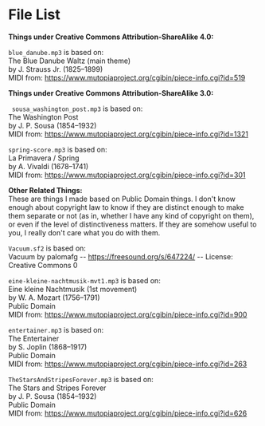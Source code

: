 # File List

**Things under Creative Commons Attribution-ShareAlike 4.0:**<br>

`blue_danube.mp3` is based on:<br>
The Blue Danube Waltz (main theme)<br>
by J. Strauss Jr. (1825–1899)<br>
MIDI from: https://www.mutopiaproject.org/cgibin/piece-info.cgi?id=519<br>

**Things under Creative Commons Attribution-ShareAlike 3.0:**<br>

` sousa_washington_post.mp3` is based on:<br>
The Washington Post<br>
by J. P. Sousa (1854–1932)<br>
MIDI from: https://www.mutopiaproject.org/cgibin/piece-info.cgi?id=1321<br>

`spring-score.mp3` is based on:<br>
La Primavera / Spring<br>
by A. Vivaldi (1678–1741)<br>
MIDI from: https://www.mutopiaproject.org/cgibin/piece-info.cgi?id=301<br>

**Other Related Things:**<br>
These are things I made based on Public Domain things. I don't know enough about copyright law to know if they are distinct enough to make them separate or not (as in, whether I have any kind of copyright on them), or even if the level of distinctiveness matters. If they are somehow useful to you, I really don't care what you do with them.

`Vacuum.sf2` is based on:<br>
Vacuum by palomafg -- https://freesound.org/s/647224/ -- License: Creative Commons 0

`eine-kleine-nachtmusik-mvt1.mp3` is based on:<br>
Eine kleine Nachtmusik (1st movement)<br>
by W. A. Mozart (1756–1791)<br>
Public Domain<br>
MIDI from: https://www.mutopiaproject.org/cgibin/piece-info.cgi?id=900<br>

`entertainer.mp3` is based on:<br>
The Entertainer<br>
by S. Joplin (1868–1917)<br>
Public Domain<br>
MIDI from: https://www.mutopiaproject.org/cgibin/piece-info.cgi?id=263<br>

`TheStarsAndStripesForever.mp3` is based on:<br>
The Stars and Stripes Forever<br>
by J. P. Sousa (1854–1932)<br>
Public Domain<br>
MIDI from: https://www.mutopiaproject.org/cgibin/piece-info.cgi?id=626<br>
